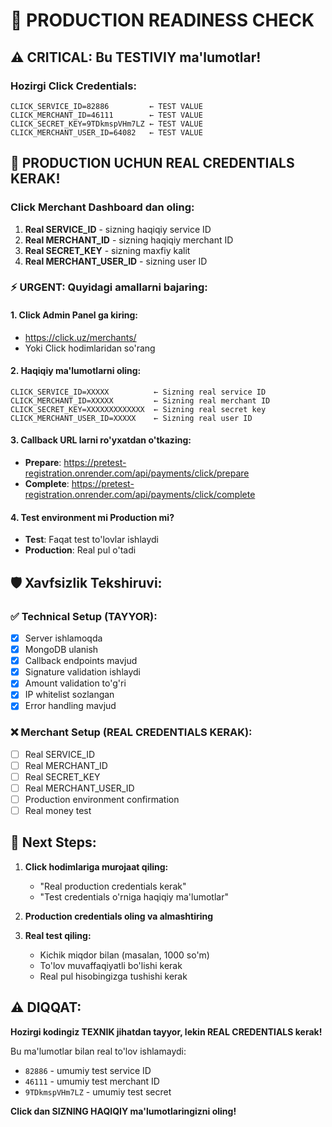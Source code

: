 # 🚨 PRODUCTION READINESS CHECK

## ⚠️ CRITICAL: Bu TESTIVIY ma'lumotlar!

### **Hozirgi Click Credentials:**
```
CLICK_SERVICE_ID=82886         ← TEST VALUE
CLICK_MERCHANT_ID=46111        ← TEST VALUE
CLICK_SECRET_KEY=9TDkmspVHm7LZ ← TEST VALUE
CLICK_MERCHANT_USER_ID=64082   ← TEST VALUE
```

## 🔴 **PRODUCTION UCHUN REAL CREDENTIALS KERAK!**

### **Click Merchant Dashboard dan oling:**

1. **Real SERVICE_ID** - sizning haqiqiy service ID
2. **Real MERCHANT_ID** - sizning haqiqiy merchant ID
3. **Real SECRET_KEY** - sizning maxfiy kalit
4. **Real MERCHANT_USER_ID** - sizning user ID

### **⚡ URGENT: Quyidagi amallarni bajaring:**

#### **1. Click Admin Panel ga kiring:**
- https://click.uz/merchants/
- Yoki Click hodimlaridan so'rang

#### **2. Haqiqiy ma'lumotlarni oling:**
```
CLICK_SERVICE_ID=XXXXX          ← Sizning real service ID
CLICK_MERCHANT_ID=XXXXX         ← Sizning real merchant ID
CLICK_SECRET_KEY=XXXXXXXXXXXXX  ← Sizning real secret key
CLICK_MERCHANT_USER_ID=XXXXX    ← Sizning real user ID
```

#### **3. Callback URL larni ro'yxatdan o'tkazing:**
- **Prepare**: https://pretest-registration.onrender.com/api/payments/click/prepare
- **Complete**: https://pretest-registration.onrender.com/api/payments/click/complete

#### **4. Test environment mi Production mi?**
- **Test**: Faqat test to'lovlar ishlaydi
- **Production**: Real pul o'tadi

## 🛡️ **Xavfsizlik Tekshiruvi:**

### **✅ Technical Setup (TAYYOR):**
- [x] Server ishlamoqda
- [x] MongoDB ulanish
- [x] Callback endpoints mavjud
- [x] Signature validation ishlaydi
- [x] Amount validation to'g'ri
- [x] IP whitelist sozlangan
- [x] Error handling mavjud

### **❌ Merchant Setup (REAL CREDENTIALS KERAK):**
- [ ] Real SERVICE_ID
- [ ] Real MERCHANT_ID
- [ ] Real SECRET_KEY
- [ ] Real MERCHANT_USER_ID
- [ ] Production environment confirmation
- [ ] Real money test

## 🎯 **Next Steps:**

1. **Click hodimlariga murojaat qiling:**
   - "Real production credentials kerak"
   - "Test credentials o'rniga haqiqiy ma'lumotlar"

2. **Production credentials oling va almashtiring**

3. **Real test qiling:**
   - Kichik miqdor bilan (masalan, 1000 so'm)
   - To'lov muvaffaqiyatli bo'lishi kerak
   - Real pul hisobingizga tushishi kerak

## ⚠️ **DIQQAT:**

**Hozirgi kodingiz TEXNIK jihatdan tayyor, lekin REAL CREDENTIALS kerak!**

Bu ma'lumotlar bilan real to'lov ishlamaydi:
- `82886` - umumiy test service ID
- `46111` - umumiy test merchant ID
- `9TDkmspVHm7LZ` - umumiy test secret

**Click dan SIZNING HAQIQIY ma'lumotlaringizni oling!**